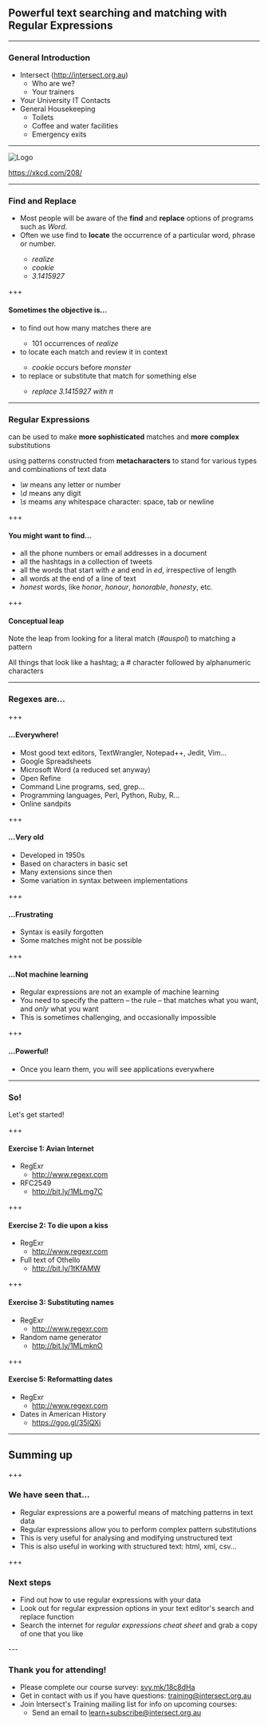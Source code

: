 ## Powerful text searching and matching with<br /><a>Regular Expressions</a>

---

### General Introduction

- Intersect (http://intersect.org.au)
   - Who are we?
   - Your trainers
- Your University IT Contacts
- General Housekeeping
   - Toilets
   - Coffee and water facilities
   - Emergency exits

---

![Logo](https://imgs.xkcd.com/comics/regular_expressions.png)

https://xkcd.com/208/

---

### Find and Replace

<ul>
<li>Most people will be aware of the <strong>find</strong> and <strong>replace</strong> options of programs such as <em>Word</em>.</li>
<li>Often we use find to <strong>locate</strong> the occurrence of a particular word, phrase or number.</li>
<ul>
<li><em>realize</em></li><!-- .element: class="fragment" -->
<li><em>cookie</em></li><!-- .element: class="fragment" -->
<li><em>3.1415927</em></li><!-- .element: class="fragment" -->
</ul>
</ul>
+++

#### Sometimes the objective is…
<ul>
<li>to find out how many matches there are</li>
    <ul><li>101 occurrences of <em>realize</em></li></ul><!-- .element: class="fragment" -->
<li>to locate each match and review it in context</li> 
    <ul><li><em>cookie</em> occurs before <em>monster</em></li></ul><!-- .element: class="fragment" -->
<li>to replace or substitute that match for something else</li>
    <ul><li><em>replace 3.1415927 with π</em></li></ul><!-- .element: class="fragment" -->
</ul>

---

### Regular Expressions

can be used to make <strong>more sophisticated</strong> matches and <strong>more complex</strong> substitutions

using patterns constructed from <strong>metacharacters</strong> to stand for various types and combinations of text data

<ul>
<li><em>\w</em> means any letter or number</li><!-- .element: class="fragment" -->
<li><em>\d</em> means any digit</li><!-- .element: class="fragment" -->
<li><em>\s</em> meams any whitespace character: space, tab or newline</li><!-- .element: class="fragment" -->
</ul>

+++

#### You might want to find…
<ul>
<li>all the phone numbers or email addresses in a document</li><!-- .element: class="fragment" -->
<li>all the hashtags in a collection of tweets</li><!-- .element: class="fragment" -->
<li>all the words that start with <em>e</em> and end in <em>ed</em>, irrespective of length</li><!-- .element: class="fragment" -->
<li>all words at the end of a line of text</li><!-- .element: class="fragment" -->
<li><em>honest</em> words, like <em>honor</em>, <em>honour</em>, <em>honorable</em>, <em>honesty</em>, etc.</li><!-- .element: class="fragment" -->
</ul>
+++

#### Conceptual leap

Note the leap from looking for a literal match (<em>#auspol</em>) to matching a pattern

All things that look like a hashtag; a # character followed by alphanumeric characters



---

### Regexes are… 

+++
#### …Everywhere!
<ul>
<li>Most good text editors, TextWrangler, Notepad++, Jedit, Vim…</li><!-- .element: class="fragment" -->
<li>Google Spreadsheets</li><!-- .element: class="fragment" -->
<li>Microsoft Word (a reduced set anyway)</li><!-- .element: class="fragment" -->
<li>Open Refine</li><!-- .element: class="fragment" -->
<li>Command Line programs, sed, grep…</li><!-- .element: class="fragment" -->
<li>Programming languages, Perl, Python, Ruby, R…</li><!-- .element: class="fragment" -->
<li>Online sandpits</li><!-- .element: class="fragment" -->
</ul>
+++

#### …Very old
<ul>
<li>Developed in 1950s</li><!-- .element: class="fragment" -->
<li>Based on characters in basic set </li><!-- .element: class="fragment" -->
<li>Many extensions since then</li><!-- .element: class="fragment" -->
<li>Some variation in syntax between implementations</li><!-- .element: class="fragment" -->
</ul>
+++

#### …Frustrating
<ul>
<li>Syntax is easily forgotten</li><!-- .element: class="fragment" -->
<li>Some matches might not be possible</li><!-- .element: class="fragment" -->
</ul>
+++

#### …Not machine learning

<ul>
<li>Regular expressions are not an example of machine learning</li><!-- .element: class="fragment" -->
<li>You need to specify the pattern – the rule – that matches what you want, and <em>only</em> what you want</li><!-- .element: class="fragment" -->
<li>This is sometimes challenging, and occasionally impossible</li><!-- .element: class="fragment" -->
</ul>

+++

#### …Powerful!

- Once you learn them, you will see applications everywhere

---

### So!

Let's get started!

+++

#### Exercise 1: Avian Internet

- RegExr
   - http://www.regexr.com
- RFC2549
   - http://bit.ly/1MLmg7C

+++

#### Exercise 2: To die upon a kiss

- RegExr
   - http://www.regexr.com
- Full text of Othello
   - http://bit.ly/1tKfAMW

+++

#### Exercise 3: Substituting names

- RegExr
   - http://www.regexr.com
- Random name generator
   - http://bit.ly/1MLmknO

+++

#### Exercise 5: Reformatting dates

- RegExr
   - http://www.regexr.com
- Dates in American History
   - https://goo.gl/35lQXi

---

## Summing up

+++

### We have seen that…
<ul>
<li>Regular expressions are a powerful means of matching patterns in text data</li><!-- .element: class="fragment" -->
<li>Regular expressions allow you to perform complex pattern substitutions</li><!-- .element: class="fragment" -->
<li>This is very useful for analysing and modifying unstructured text</li><!-- .element: class="fragment" -->
<li>This is also useful in working with structured text: html, xml, csv…</li><!-- .element: class="fragment" -->
</ul>

+++

### Next steps
<ul>
<li>Find out how to use regular expressions with your data</li><!-- .element: class="fragment" -->
<li>Look out for regular expression options in your text editor's search and replace function</li><!-- .element: class="fragment" -->
<li>Search the internet for <em>regular expressions cheat sheet</em> and grab a copy of one that you like</li><!-- .element: class="fragment" -->
</ul>
---

### Thank you for attending!

- Please complete our course survey: [svy.mk/18c8dHa](http://svy.mk/18c8dHa)
- Get in contact with us if you have questions: [training@intersect.org.au](mailto:training@intersect.org.au)
- Join Intersect's Training mailing list for info on upcoming courses:
   - Send an email to [learn+subscribe@intersect.org.au](mailto:learn+subscribe@intersect.org.au)
